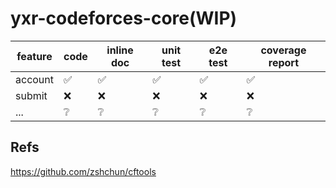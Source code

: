 # yxr-codeforces-core(WIP)


|feature|code|inline doc| unit test| e2e test | coverage report|
|---|---|---|---|---|---|
|account| ✅ | ✅ | ✅ | ✅ | ✅ |
|submit| ❌ | ❌ | ❌ | ❌ | ❌ |
|...| ❔ | ❔ | ❔ | ❔ | ❔ |

## Refs

https://github.com/zshchun/cftools
